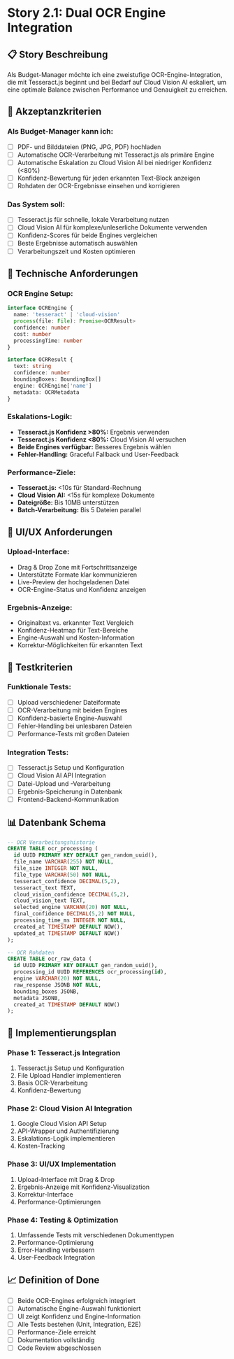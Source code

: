 # Story 2.1: Dual OCR Engine Integration

## 📋 **Story Beschreibung**
Als Budget-Manager möchte ich eine zweistufige OCR-Engine-Integration, die mit Tesseract.js beginnt und bei Bedarf auf Cloud Vision AI eskaliert, um eine optimale Balance zwischen Performance und Genauigkeit zu erreichen.

## 🎯 **Akzeptanzkriterien**

### **Als Budget-Manager kann ich:**
- [ ] PDF- und Bilddateien (PNG, JPG, PDF) hochladen
- [ ] Automatische OCR-Verarbeitung mit Tesseract.js als primäre Engine
- [ ] Automatische Eskalation zu Cloud Vision AI bei niedriger Konfidenz (<80%)
- [ ] Konfidenz-Bewertung für jeden erkannten Text-Block anzeigen
- [ ] Rohdaten der OCR-Ergebnisse einsehen und korrigieren

### **Das System soll:**
- [ ] Tesseract.js für schnelle, lokale Verarbeitung nutzen
- [ ] Cloud Vision AI für komplexe/unleserliche Dokumente verwenden
- [ ] Konfidenz-Scores für beide Engines vergleichen
- [ ] Beste Ergebnisse automatisch auswählen
- [ ] Verarbeitungszeit und Kosten optimieren

## 🔧 **Technische Anforderungen**

### **OCR Engine Setup:**
```typescript
interface OCREngine {
  name: 'tesseract' | 'cloud-vision'
  process(file: File): Promise<OCRResult>
  confidence: number
  cost: number
  processingTime: number
}

interface OCRResult {
  text: string
  confidence: number
  boundingBoxes: BoundingBox[]
  engine: OCREngine['name']
  metadata: OCRMetadata
}
```

### **Eskalations-Logik:**
- **Tesseract.js Konfidenz >80%:** Ergebnis verwenden
- **Tesseract.js Konfidenz <80%:** Cloud Vision AI versuchen
- **Beide Engines verfügbar:** Besseres Ergebnis wählen
- **Fehler-Handling:** Graceful Fallback und User-Feedback

### **Performance-Ziele:**
- **Tesseract.js:** <10s für Standard-Rechnung
- **Cloud Vision AI:** <15s für komplexe Dokumente
- **Dateigröße:** Bis 10MB unterstützen
- **Batch-Verarbeitung:** Bis 5 Dateien parallel

## 🎨 **UI/UX Anforderungen**

### **Upload-Interface:**
- Drag & Drop Zone mit Fortschrittsanzeige
- Unterstützte Formate klar kommunizieren
- Live-Preview der hochgeladenen Datei
- OCR-Engine-Status und Konfidenz anzeigen

### **Ergebnis-Anzeige:**
- Originaltext vs. erkannter Text Vergleich
- Konfidenz-Heatmap für Text-Bereiche
- Engine-Auswahl und Kosten-Information
- Korrektur-Möglichkeiten für erkannten Text

## 🧪 **Testkriterien**

### **Funktionale Tests:**
- [ ] Upload verschiedener Dateiformate
- [ ] OCR-Verarbeitung mit beiden Engines
- [ ] Konfidenz-basierte Engine-Auswahl
- [ ] Fehler-Handling bei unlesbaren Dateien
- [ ] Performance-Tests mit großen Dateien

### **Integration Tests:**
- [ ] Tesseract.js Setup und Konfiguration
- [ ] Cloud Vision AI API Integration
- [ ] Datei-Upload und -Verarbeitung
- [ ] Ergebnis-Speicherung in Datenbank
- [ ] Frontend-Backend-Kommunikation

## 📊 **Datenbank Schema**

```sql
-- OCR Verarbeitungshistorie
CREATE TABLE ocr_processing (
  id UUID PRIMARY KEY DEFAULT gen_random_uuid(),
  file_name VARCHAR(255) NOT NULL,
  file_size INTEGER NOT NULL,
  file_type VARCHAR(50) NOT NULL,
  tesseract_confidence DECIMAL(5,2),
  tesseract_text TEXT,
  cloud_vision_confidence DECIMAL(5,2),
  cloud_vision_text TEXT,
  selected_engine VARCHAR(20) NOT NULL,
  final_confidence DECIMAL(5,2) NOT NULL,
  processing_time_ms INTEGER NOT NULL,
  created_at TIMESTAMP DEFAULT NOW(),
  updated_at TIMESTAMP DEFAULT NOW()
);

-- OCR Rohdaten
CREATE TABLE ocr_raw_data (
  id UUID PRIMARY KEY DEFAULT gen_random_uuid(),
  processing_id UUID REFERENCES ocr_processing(id),
  engine VARCHAR(20) NOT NULL,
  raw_response JSONB NOT NULL,
  bounding_boxes JSONB,
  metadata JSONB,
  created_at TIMESTAMP DEFAULT NOW()
);
```

## 🚀 **Implementierungsplan**

### **Phase 1: Tesseract.js Integration**
1. Tesseract.js Setup und Konfiguration
2. File Upload Handler implementieren
3. Basis OCR-Verarbeitung
4. Konfidenz-Bewertung

### **Phase 2: Cloud Vision AI Integration**
1. Google Cloud Vision API Setup
2. API-Wrapper und Authentifizierung
3. Eskalations-Logik implementieren
4. Kosten-Tracking

### **Phase 3: UI/UX Implementation**
1. Upload-Interface mit Drag & Drop
2. Ergebnis-Anzeige mit Konfidenz-Visualization
3. Korrektur-Interface
4. Performance-Optimierungen

### **Phase 4: Testing & Optimization**
1. Umfassende Tests mit verschiedenen Dokumenttypen
2. Performance-Optimierung
3. Error-Handling verbessern
4. User-Feedback Integration

## 📈 **Definition of Done**
- [ ] Beide OCR-Engines erfolgreich integriert
- [ ] Automatische Engine-Auswahl funktioniert
- [ ] UI zeigt Konfidenz und Engine-Information
- [ ] Alle Tests bestehen (Unit, Integration, E2E)
- [ ] Performance-Ziele erreicht
- [ ] Dokumentation vollständig
- [ ] Code Review abgeschlossen
